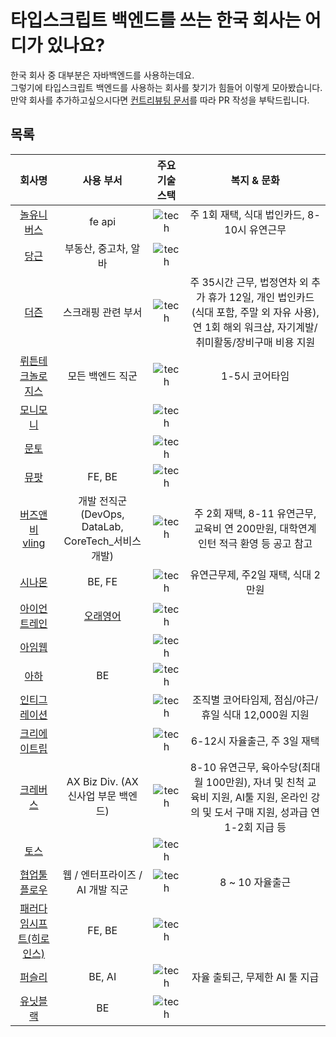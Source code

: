 # 타입스크립트 백엔드를 쓰는 한국 회사는 어디가 있나요?

한국 회사 중 대부분은 자바백엔드를 사용하는데요.  
그렇기에 타입스크립트 백엔드를 사용하는 회사를 찾기가 힘들어 이렇게 모아봤습니다.  
만약 회사를 추가하고싶으시다면 [컨트리뷰팅 문서](./CONTRIBUTING.md)를 따라 PR 작성을 부탁드립니다.

## 목록

|                                                 회사명                                                  |                      사용 부서                      |                                     주요 기술 스택                                      |                                                              복지 & 문화                                                              |
| :-----------------------------------------------------------------------------------------------------: | :-------------------------------------------------: | :-------------------------------------------------------------------------------------: | :-----------------------------------------------------------------------------------------------------------------------------------: |
|                                 [놀유니버스](https://nol-universe.com/)                                 |                       fe api                        |           ![tech](https://skillicons.dev/icons?i=ts,nodejs,nest&theme=light)            |                                              주 1회 재택, 식대 법인카드, 8-10시 유연근무                                              |
|                                 [당근](https://about.daangn.com/jobs/)                                  |                부동산, 중고차, 알바                 |          ![tech](https://skillicons.dev/icons?i=ts,nodejs,express&theme=light)          |                                                                                                                                       |
|                                 [더즌](https://dozn.career.greetinghr.com/ko/apply)                                  |                스크래핑 관련 부서                | ![tech](https://skillicons.dev/icons?i=ts,nodejs,express,python,postgresql&theme=light) | 주 35시간 근무, 법정연차 외 추가 휴가 12일, 개인 법인카드(식대 포함, 주말 외 자유 사용), 연 1회 해외 워크샵, 자기계발/취미활동/장비구매 비용 지원 |
|                    [뤼튼테크놀로지스](https://wrtn.career.greetinghr.com/en/career)                     |                  모든 백엔드 직군                   |       ![tech](https://skillicons.dev/icons?i=ts,express,nestjs,mongo&theme=light)       |                                                            1-5시 코어타임                                                             |
|                [모니모니](https://www.monymony.co/d88775ef-388d-417c-9cd4-3510bd2e8133)                 |                                                     |          ![tech](https://skillicons.dev/icons?i=ts,nodejs,graphql&theme=light)          |                                                                                                                                       |
|                            [문토](https://people.munto.kr/nodejs-developer)                             |                                                     |       ![tech](https://skillicons.dev/icons?i=ts,nodejs,nestjs,prisma&theme=light)       |                                                                                                                                       |
|                                     [뮤팟](https://www.mewpot.com)                                      |                       FE, BE                        |              ![tech](https://skillicons.dev/icons?i=ts,nextjs,ruby,rails)               |                                                                                                                                       |
|                   [버즈앤비](https://www.bzznbyd.com/)<br/>[vling](https://vling.net)                   | 개발 전직군 (DevOps, DataLab, CoreTech\_서비스개발) |   ![tech](https://skillicons.dev/icons?i=ts,nodejs,express,graphql,mongo&theme=light)   |                          주 2회 재택, 8-11 유연근무, 교육비 연 200만원, 대학연계 인턴 적극 환영 등 공고 참고                          |
|                             [시나몬](https://cinamoncareers.ninehire.site/)                             |                       BE, FE                        |       ![tech](https://skillicons.dev/icons?i=ts,nestjs,mongo,nextjs&theme=light)        |                                                  유연근무제, 주2일 재택, 식대 2만원                                                   |
|                              [아이언트레인](https://blog.irontrain.co.kr/)                              |   [오래영어](https://www.longedu.co.kr/default/)    |             ![tech](https://skillicons.dev/icons?i=ts,express&theme=light)              |                                                                                                                                       |
|                                   [아임웹](https://recruit.imweb.me)                                    |                                                     |           ![tech](https://skillicons.dev/icons?i=ts,nodejs,nest&theme=light)            |                                                                                                                                       |
|                               [아하](https://www.wanted.co.kr/wd/263476)                                |                         BE                          |          ![tech](https://skillicons.dev/icons?i=ts,nodejs,nestjs&theme=light)           |                                                                                                                                       |
| [인티그레이션](https://medistream.career.greetinghr.com/ko/career#d160b0f9-da73-4881-8e1a-868e24f153f7) |                                                     |              ![tech](https://skillicons.dev/icons?i=ts,nodejs&theme=light)              |                                         조직별 코어타임제, 점심/야근/휴일 식대 12,000원 지원                                          |
|   [크리에이트립](https://creatrip.career.greetinghr.com/ko/home#f091e1dc-28de-4dd3-8a2f-0c2ef9d6ffe2)   |                                                     |   ![tech](https://skillicons.dev/icons?i=ts,nodejs,nestjs,graphql,mongo&theme=light)    |                                                     6-12시 자율출근, 주 3일 재택                                                      |
|                    [크레버스](https://www.jobkorea.co.kr/Recruit/Co_Read/C/38612178)                    |         AX Biz Div. (AX 신사업 부문 백엔드)         | ![tech](https://skillicons.dev/icons?i=ts,nodejs,nestjs,prisma,redis,mongo&theme=light) | 8-10 유연근무, 육아수당(최대 월 100만원), 자녀 및 친척 교육비 지원, AI툴 지원, 온라인 강의 및 도서 구매 지원, 성과급 연 1-2회 지급 등 |
|                                   [토스](https://toss.im/career/jobs)                                   |                                                     |              ![tech](https://skillicons.dev/icons?i=ts,nodejs&theme=light)              |                                                                                                                                       |
|                   [협업툴 플로우](https://flow.team/kr/recruit?detail=web-developer)                    |          웹 / 엔터프라이즈 / AI 개발 직군           |       ![tech](https://skillicons.dev/icons?i=ts,nodejs,express,nest&theme=light)        |                                                            8 ~ 10 자율출근                                                            |
|                   [패러다임시프트(히로인스)](https://www.wanted.co.kr/company/49807)                    |                       FE, BE                        |   ![tech](https://skillicons.dev/icons?i=ts,nodejs,nestjs,nextjs,prisma&theme=light)    |                                                                                                                                       |
|                                 [퍼슬리](https://slashpage.com/persly)                                  |                       BE, AI                        |  ![tech](https://skillicons.dev/icons?i=ts,nodejs,express,supabase,prisma&theme=light)  |                                                    자율 출퇴근, 무제한 AI 툴 지급                                                     |
|                                 [유닛블랙](https://unitblack.co.kr/)                                 |                       BE                     |  ![tech](https://skillicons.dev/icons?i=ts,nodejs,nestjs&theme=light)  |                                                                                                        |
